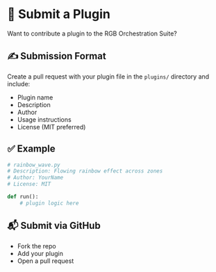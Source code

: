 # 🧩 Submit a Plugin

Want to contribute a plugin to the RGB Orchestration Suite?

## ✍️ Submission Format

Create a pull request with your plugin file in the `plugins/` directory and include:

- Plugin name
- Description
- Author
- Usage instructions
- License (MIT preferred)

## ✅ Example

```python
# rainbow_wave.py
# Description: Flowing rainbow effect across zones
# Author: YourName
# License: MIT

def run():
    # plugin logic here
```

## 📬 Submit via GitHub

- Fork the repo
- Add your plugin
- Open a pull request
